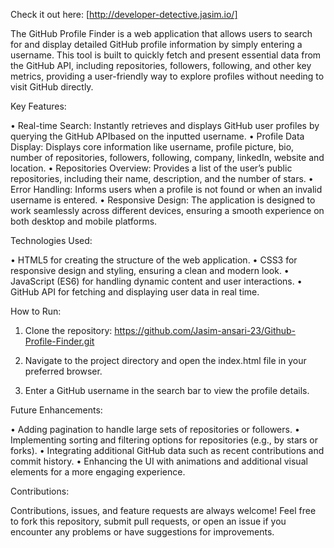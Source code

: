 Check it out here: [http://developer-detective.jasim.io/]

The GitHub Profile Finder is a web application that allows users to search for and display detailed GitHub profile information by simply entering a username. This tool is built to quickly fetch and present essential data from the GitHub API, including repositories, followers, following, and other key metrics, providing a user-friendly way to explore profiles without needing to visit GitHub directly.

Key Features:

•	Real-time Search: Instantly retrieves and displays GitHub user profiles by querying the GitHub APIbased on the inputted username.
•	Profile Data Display: Displays core information like username, profile picture, bio, number of repositories, followers, following, company, linkedIn, website and location.
•	Repositories Overview: Provides a list of the user’s public repositories, including their name, description, and the number of stars.
•	Error Handling: Informs users when a profile is not found or when an invalid username is entered.
•	Responsive Design: The application is designed to work seamlessly across different devices, ensuring a smooth experience on both desktop and mobile platforms.

Technologies Used:

•	HTML5 for creating the structure of the web application.
•	CSS3 for responsive design and styling, ensuring a clean and modern look.
•	JavaScript (ES6) for handling dynamic content and user interactions.
•	GitHub API for fetching and displaying user data in real time.

How to Run:

1.	Clone the repository:
    https://github.com/Jasim-ansari-23/Github-Profile-Finder.git

2.	Navigate to the project directory and open the index.html file in your preferred browser.
3.	Enter a GitHub username in the search bar to view the profile details.

Future Enhancements:

•	Adding pagination to handle large sets of repositories or followers.
•	Implementing sorting and filtering options for repositories (e.g., by stars or forks).
•	Integrating additional GitHub data such as recent contributions and commit history.
•	Enhancing the UI with animations and additional visual elements for a more engaging experience.

Contributions:

Contributions, issues, and feature requests are always welcome! Feel free to fork this repository, submit pull requests, or open an issue if you encounter any problems or have suggestions for improvements.